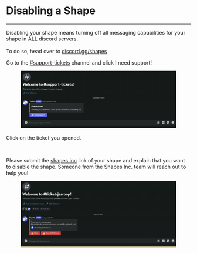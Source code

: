 # Disabling a Shape

***

Disabling your shape means turning off all messaging capabilities for your shape in ALL discord servers. \
\
To do so, head over to [discord.gg/shapes](https://discord.com/invite/shapes)

Go to the [#support-tickets](https://discord.com/channels/781212328749301790/1121072462294155284) channel and click I need support!

<figure><img src="../../.gitbook/assets/image (15).png" alt=""><figcaption></figcaption></figure>

Click on the ticket you opened.&#x20;

<figure><img src="../../.gitbook/assets/Screenshot 2024-06-12 at 7.24.19 PM (1).png" alt=""><figcaption></figcaption></figure>

Please submit the [shapes.inc](https://shapes.inc/) link of your shape and explain that you want to disable the shape. Someone from the Shapes Inc. team will reach out to help you!

<figure><img src="../../.gitbook/assets/image (1) (1) (1) (1) (1).png" alt=""><figcaption></figcaption></figure>

